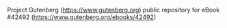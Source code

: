 Project Gutenberg (https://www.gutenberg.org) public repository for eBook #42492 (https://www.gutenberg.org/ebooks/42492)
